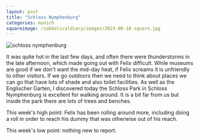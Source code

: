 ```yaml
---
layout: post
title: "Schloss Nymphenburg"
categories: munich
squareimage: /sabbaticaldiary/images/2023-08-18-square.jpg
---
```

<img src="/sabbaticaldiary/images/2023-08-18.jpg" alt="schloss nymphenburg" class="center">

It was quite hot in the last few days, and often there were thunderstorms in the late afternoon, which made going out with Felix difficult. While museums are good if we don't want the mid-day heat, if Felix screams it is unfriendly to other visitors. If we go outdoors then we need to think about places we can go that have lots of shade and also toilet facilities. As well as the Englischer Garten, I discovered today the Schloss Park in Schloss Nymphenburg is excellent for walking around. It is a bit far from us but inside the park there are lots of trees and benches.    

This week's high point: Felix has been rolling around more, including doing a roll in order to reach his dummy that was otherwise out of his reach.

This week's low point: nothing new to report.
